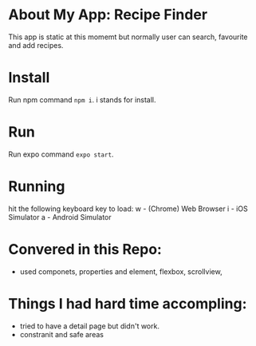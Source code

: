 # About My App: Recipe Finder
This app is static at this momemt but normally user can search, favourite and add recipes.

# Install
Run npm command `npm i`. i stands for install.

# Run
Run expo command `expo start`.

# Running
hit the following keyboard key to load:
w - (Chrome) Web Browser
i - iOS Simulator
a - Android Simulator

# Convered in this Repo:
- used componets, properties and element, flexbox, scrollview, 

# Things I had hard time accompling:
- tried to have a detail page but didn't work.
- constranit and safe areas
